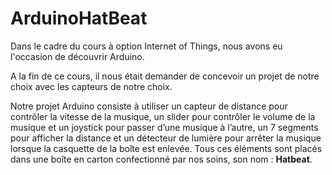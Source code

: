 # ArduinoHatBeat

Dans le cadre du cours à option Internet of Things, nous avons eu l'occasion de découvrir Arduino.

A la fin de ce cours, il nous était demander de concevoir un projet de notre choix avec les capteurs de notre choix.

Notre projet Arduino consiste à utiliser un capteur de distance pour contrôler la vitesse de la musique, un slider pour contrôler le volume de la musique et un joystick pour passer d’une musique à l’autre, un 7 segments pour afficher la distance et un détecteur de lumière pour arrêter la musique lorsque la casquette de la boîte est enlevée. Tous ces éléments sont placés dans une boîte en carton confectionné par nos soins, son nom : **Hatbeat**.
